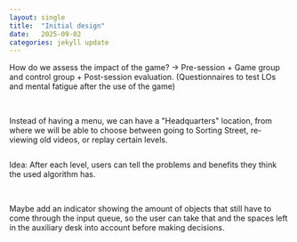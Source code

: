 ```yaml
---
layout: single
title:  "Initial design"
date:   2025-09-02
categories: jekyll update
---
```

How do we assess the impact of the game? -> Pre-session + Game group and control group + Post-session evaluation. (Questionnaires to test LOs and mental fatigue after the use of the game)

<img src="{{ site.url }}{{ site.baseurl }}/assets/posts/02-09_1.png" alt="" class="full">

<img src="{{ site.url }}{{ site.baseurl }}/assets/posts/02-09_2.png" alt="" class="full">

<img src="{{ site.url }}{{ site.baseurl }}/assets/posts/02-09_3.png" alt="" class="full">

Instead of having a menu, we can have a "Headquarters" location, from where we will be able to choose between going to Sorting Street, re-viewing old videos, or replay certain levels.

<img src="{{ site.url }}{{ site.baseurl }}/assets/posts/02-09_4.png" alt="" class="full">

Idea: After each level, users can tell the problems and benefits they think the used algorithm has.

<img src="{{ site.url }}{{ site.baseurl }}/assets/posts/02-09_5.png" alt="" class="full">

<img src="{{ site.url }}{{ site.baseurl }}/assets/posts/02-09_6.png" alt="" class="full">

Maybe add an indicator showing the amount of objects that still have to come through the input queue, so the user can take that and the spaces left in the auxiliary desk into account before making decisions.

<img src="{{ site.url }}{{ site.baseurl }}/assets/posts/02-09_7.png" alt="" class="full">